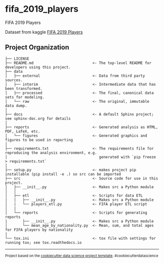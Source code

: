 fifa_2019_players
==============================

FIFA 2019 Players

Dataset from kaggle [FIFA 2019 Players](https://www.kaggle.com/karangadiya/fifa19)

Project Organization
------------

    ├── LICENSE
    ├── README.md                           <- The top-level README for developers using this project.
    ├── data
    │   ├── external                        <- Data from third party sources.
    │   ├── interim                         <- Intermediate data that has been transformed.
    │   ├── processed                       <- The final, canonical data sets for modeling.
    │   └── raw                             <- The original, immutable data dump.
    │
    ├── docs                                <- A default Sphinx project; see sphinx-doc.org for details
    │
    ├── reports                             <- Generated analysis as HTML, PDF, LaTeX, etc.
    │   └── figures                         <- Generated graphics and figures to be used in reporting
    │
    ├── requirements.txt                    <- The requirements file for reproducing the analysis environment, e.g.
    │                                          generated with `pip freeze > requirements.txt`
    │
    ├── setup.py                            <- makes project pip installable (pip install -e .) so src can be imported
    ├── src                                 <- Source code for use in this project.
    │   ├── __init__.py                     <- Makes src a Python module
    │   │
    │   ├── etl                             <- Scripts for data ETL
    |   |   ├── __init__.py                 <- Makes src a Python module
    │   |   └── players_etl.py              <- FIFA player ETL script
    │   |
    │   └── reports                         <- Scripts for generating reports
    |       ├── __init__.py                 <- Makes src a Python module
    │       └── mean_age_by_nationality.py  <- Mean, sum, and total ages for FIFA players by nationality
    | 
    └── tox.ini                             <- tox file with settings for running tox; see tox.readthedocs.io


--------

<p><small>Project based on the <a target="_blank" href="https://drivendata.github.io/cookiecutter-data-science/">cookiecutter data science project template</a>. #cookiecutterdatascience</small></p>
